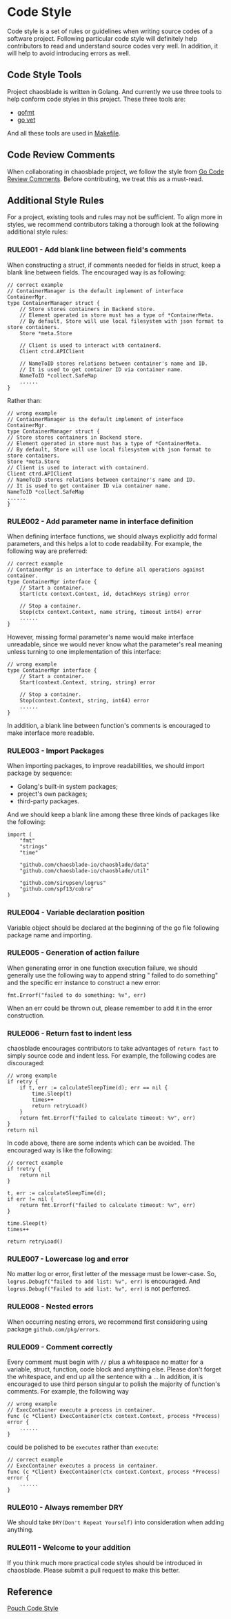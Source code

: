 # Code Style

Code style is a set of rules or guidelines when writing source codes of a software project. Following particular code
style will definitely help contributors to read and understand source codes very well. In addition, it will help to
avoid introducing errors as well.

## Code Style Tools

Project chaosblade is written in Golang. And currently we use three tools to help conform code styles in this project.
These three tools are:

* [gofmt](https://golang.org/cmd/gofmt)
* [go vet](https://golang.org/cmd/vet/)

And all these tools are used in [Makefile](../Makefile).

## Code Review Comments

When collaborating in chaosblade project, we follow the style
from [Go Code Review Comments](https://github.com/golang/go/wiki/CodeReviewComments). Before contributing, we treat this
as a must-read.

## Additional Style Rules

For a project, existing tools and rules may not be sufficient. To align more in styles, we recommend contributors taking
a thorough look at the following additional style rules:

### RULE001 - Add blank line between field's comments

When constructing a struct, if comments needed for fields in struct, keep a blank line between fields. The encouraged
way is as following:

``` golang
// correct example
// ContainerManager is the default implement of interface ContainerMgr.
type ContainerManager struct {
	// Store stores containers in Backend store.
	// Element operated in store must has a type of *ContainerMeta.
	// By default, Store will use local filesystem with json format to store containers.
	Store *meta.Store

	// Client is used to interact with containerd.
	Client ctrd.APIClient

	// NameToID stores relations between container's name and ID.
	// It is used to get container ID via container name.
	NameToID *collect.SafeMap
	......
}
```

Rather than:

```golang
// wrong example
// ContainerManager is the default implement of interface ContainerMgr.
type ContainerManager struct {
// Store stores containers in Backend store.
// Element operated in store must has a type of *ContainerMeta.
// By default, Store will use local filesystem with json format to store containers.
Store *meta.Store
// Client is used to interact with containerd.
Client ctrd.APIClient
// NameToID stores relations between container's name and ID.
// It is used to get container ID via container name.
NameToID *collect.SafeMap
......
}
```

### RULE002 - Add parameter name in interface definition

When defining interface functions, we should always explicitly add formal parameters, and this helps a lot to code
readability. For example, the following way are preferred:

``` golang
// correct example
// ContainerMgr is an interface to define all operations against container.
type ContainerMgr interface {
	// Start a container.
	Start(ctx context.Context, id, detachKeys string) error

	// Stop a container.
	Stop(ctx context.Context, name string, timeout int64) error
	......
}
```

However, missing formal parameter's name would make interface unreadable, since we would never know what the parameter's
real meaning unless turning to one implementation of this interface:

``` golang
// wrong example
type ContainerMgr interface {
	// Start a container.
	Start(context.Context, string, string) error

	// Stop a container.
	Stop(context.Context, string, int64) error
	......
}

```

In addition, a blank line between function's comments is encouraged to make interface more readable.

### RULE003 - Import Packages

When importing packages, to improve readabilities, we should import package by sequence:

* Golang's built-in system packages;
* project's own packages;
* third-party packages.

And we should keep a blank line among these three kinds of packages like the following:

``` golang
import (
	"fmt"
	"strings"
	"time"

	"github.com/chaosblade-io/chaosblade/data"
	"github.com/chaosblade-io/chaosblade/util"

	"github.com/sirupsen/logrus"
	"github.com/spf13/cobra"
)
```

### RULE004 - Variable declaration position

Variable object should be declared at the beginning of the go file following package name and importing.

### RULE005 - Generation of action failure

When generating error in one function execution failure, we should generally use the following way to append string "
failed to do something" and the specific err instance to construct a new error:

``` golang
fmt.Errorf("failed to do something: %v", err)
```

When an err could be thrown out, please remember to add it in the error construction.

### RULE006 - Return fast to indent less

chaosblade encourages contributors to take advantages of `return fast` to simply source code and indent less. For
example, the following codes are discouraged:

``` golang
// wrong example
if retry {
	if t, err := calculateSleepTime(d); err == nil {
		time.Sleep(t)
		times++
		return retryLoad()
	}
	return fmt.Errorf("failed to calculate timeout: %v", err)
}
return nil
```

In code above, there are some indents which can be avoided. The encouraged way is like the following:

``` golang
// correct example
if !retry {
	return nil
}

t, err := calculateSleepTime(d);
if err != nil {
	return fmt.Errorf("failed to calculate timeout: %v", err)
}

time.Sleep(t)
times++

return retryLoad()
```

### RULE007 - Lowercase log and error

No matter log or error, first letter of the message must be lower-case.
So, `logrus.Debugf("failed to add list: %v", err)` is encouraged. And `logrus.Debugf("Failed to add list: %v", err)` is
not perferred.

### RULE008 - Nested errors

When occurring nesting errors, we recommend first considering using package `github.com/pkg/errors`.

### RULE009 - Comment correctly

Every comment must begin with `//` plus a whitespace no matter for a variable, struct, function, code block and anything
else. Please don't forget the whitespace, and end up all the sentence with a `.`. In addition, it is encouraged to use
third person singular to polish the majority of function's comments. For example, the following way

```golang
// wrong example
// ExecContainer execute a process in container.
func (c *Client) ExecContainer(ctx context.Context, process *Process) error {
	......
}
```

could be polished to be `executes` rather than `execute`:

```golang
// correct example
// ExecContainer executes a process in container.
func (c *Client) ExecContainer(ctx context.Context, process *Process) error {
	......
}
```

### RULE010 - Always remember DRY

We should take `DRY(Don't Repeat Yourself)` into consideration when adding anything.

### RULE011 - Welcome to your addition

If you think much more practical code styles should be introduced in chaosblade. Please submit a pull request to make
this better.

## Reference

[Pouch Code Style](https://github.com/alibaba/pouch/blob/master/docs/contributions/code_styles.md)

